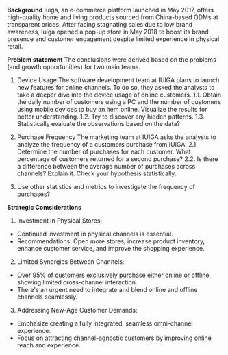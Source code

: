 **Background** 
Iuiga, an e-commerce platform launched in May 2017, offers high-quality home and living products sourced from China-based ODMs at transparent prices. After facing stagnating sales due to low brand awareness, Iuiga opened a pop-up store in May 2018 to boost its brand presence and customer engagement despite limited experience in physical retail.

**Problem statement**
The conclusions were derived based on the problems (and growth opportunities) for two main teams.
1. Device Usage
The software development team at IUIGA plans to launch new features for online channels. To do so, they asked the analysts to take a deeper dive into the device usage of online customers.
1.1. Obtain the daily number of customers using a PC and the number of customers using mobile devices to
buy an item online. Visualize the results for better understanding.
1.2. Try to discover any hidden patterns.
1.3. Statistically evaluate the observations based on the data?

2. Purchase Frequency 
The marketing team at IUIGA asks the analysts to analyze the frequency of a customers purchase from IUIGA.
2.1. Determine the number of purchases for each customer. What percentage of customers returned for a
second purchase? 
2.2. Is there a difference between the average number of purchases across channels? Explain it. Check your
hypothesis statistically. 
3. Use other statistics and metrics to investigate the frequency of purchases? 

**Strategic Comsiderations**
1. Investment in Physical Stores:
- Continued investment in physical channels is essential.
- Recommendations: Open more stores, increase product inventory, enhance customer service, and improve the shopping experience.

2. Limited Synergies Between Channels:
- Over 95% of customers exclusively purchase either online or offline, showing limited cross-channel interaction.
- There's an urgent need to integrate and blend online and offline channels seamlessly.

3. Addressing New-Age Customer Demands:
- Emphasize creating a fully integrated, seamless omni-channel experience.
- Focus on attracting channel-agnostic customers by improving online reach and experience.

